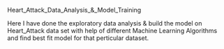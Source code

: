 Heart_Attack_Data_Analysis_&_Model_Training

Here I have done the exploratory data analysis & build the model on Heart_Attack data set with help of different Machine Learning Algorithms and find best fit model for that perticular dataset.
